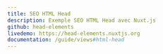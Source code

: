 ```yaml
---
title: SEO HTML Head
description: Exemple SEO HTML Head avec Nuxt.js
github: head-elements
livedemo: https://head-elements.nuxtjs.org
documentation: /guide/views#html-head
---
```


